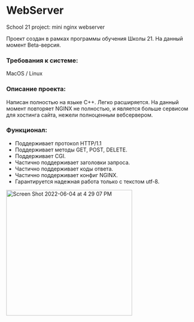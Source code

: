 # WebServer
School 21 project: mini nginx webserver

Проект создан в рамках программы обучения Школы 21. На данный момент Beta-версия.

### Требования к системе:
MacOS / Linux

### Описание проекта:
Написан полностью на языке C++. Легко расширяется. На данный момент повторяет NGINX не полностью, и является больше сервисом для хостинга сайта, нежели полноценным вебсервером.

### Функционал:
- Поддерживает протокол HTTP/1.1
- Поддерживает методы GET, POST, DELETE.
- Поддерживает CGI.
- Частично поддерживает заголовки запроса.
- Частично поддерживает коды ответа.
- Частично поддерживает конфиг NGINX.
- Гарантируется надежная работа только с текстом utf-8.

<img width="336" alt="Screen Shot 2022-06-04 at 4 29 07 PM" src="https://user-images.githubusercontent.com/46578554/172001364-87c45a26-e2b4-4c33-81ab-acd1d37f4151.png">
